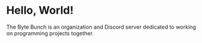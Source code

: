 # Hello, World!

The Byte Bunch is an organization and Discord server dedicated to working on programming projects together.
